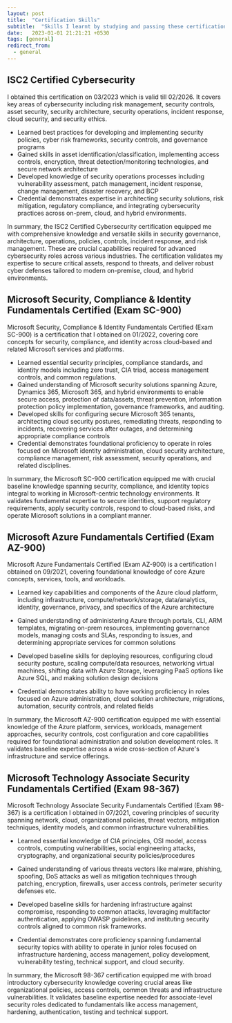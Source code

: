 ```yaml
---
layout: post
title:  "Certification Skills"
subtitle:  "Skills I learnt by studying and passing these certification exams"
date:   2023-01-01 21:21:21 +0530
tags: [general]
redirect_from:
  - general
---
```

  


## ISC2 Certified Cybersecurity 

I obtained this certification on 03/2023 which is valid till 02/2026. It covers key areas of cybersecurity including risk management, security controls, asset security, security architecture, security operations, incident response, cloud security, and security ethics.

* Learned best practices for developing and implementing security policies, cyber risk frameworks, security controls, and governance programs
* Gained skills in asset identification/classification, implementing access controls, encryption, threat detection/monitoring technologies, and secure network architecture
* Developed knowledge of security operations processes including vulnerability assessment, patch management, incident response, change management, disaster recovery, and BCP
* Credential demonstrates expertise in architecting security solutions, risk mitigation, regulatory compliance, and integrating cybersecurity practices across on-prem, cloud, and hybrid environments.

In summary, the ISC2 Certified Cybersecurity certification equipped me with comprehensive knowledge and versatile skills in security governance, architecture, operations, policies, controls, incident response, and risk management. These are crucial capabilities required for advanced cybersecurity roles across various industries. The certification validates my expertise to secure critical assets, respond to threats, and deliver robust cyber defenses tailored to modern on-premise, cloud, and hybrid environments.








## Microsoft Security, Compliance & Identity Fundamentals Certified (Exam SC-900)

Microsoft Security, Compliance & Identity Fundamentals Certified (Exam SC-900) is a certification that I obtained on 01/2022, covering core concepts for security, compliance, and identity across cloud-based and related Microsoft services and platforms.

* Learned essential security principles, compliance standards, and identity models including zero trust, CIA triad, access management controls, and common regulations.
* Gained understanding of Microsoft security solutions spanning Azure, Dynamics 365, Microsoft 365, and hybrid environments to enable secure access, protection of data/assets, threat prevention, information protection policy implementation, governance frameworks, and auditing.
* Developed skills for configuring secure Microsoft 365 tenants, architecting cloud security postures, remediating threats, responding to incidents, recovering services after outages, and determining appropriate compliance controls
* Credential demonstrates foundational proficiency to operate in roles focused on Microsoft identity administration, cloud security architecture, compliance management, risk assessment, security operations, and related disciplines.

In summary, the Microsoft SC-900 certification equipped me with crucial baseline knowledge spanning security, compliance, and identity topics integral to working in Microsoft-centric technology environments. It validates fundamental expertise to secure identities, support regulatory requirements, apply security controls, respond to cloud-based risks, and operate Microsoft solutions in a compliant manner.




## Microsoft Azure Fundamentals Certified (Exam AZ-900)

Microsoft Azure Fundamentals Certified (Exam AZ-900) is a certification I obtained on 09/2021, covering foundational knowledge of core Azure concepts, services, tools, and workloads.

* Learned key capabilities and components of the Azure cloud platform, including infrastructure, compute/network/storage, data/analytics, identity, governance, privacy, and specifics of the Azure architecture

* Gained understanding of administering Azure through portals, CLI, ARM templates, migrating on-prem resources, implementing governance models, managing costs and SLAs, responding to issues, and determining appropriate services for common solutions

* Developed baseline skills for deploying resources, configuring cloud security posture, scaling compute/data resources, networking virtual machines, shifting data with Azure Storage, leveraging PaaS options like Azure SQL, and making solution design decisions

* Credential demonstrates ability to have working proficiency in roles focused on Azure administration, cloud solution architecture, migrations, automation, security controls, and related fields

In summary, the Microsoft AZ-900 certification equipped me with essential knowledge of the Azure platform, services, workloads, management approaches, security controls, cost configuration and core capabilities required for foundational administration and solution development roles. It validates baseline expertise across a wide cross-section of Azure's infrastructure and service offerings.


## Microsoft Technology Associate Security Fundamentals Certified (Exam 98-367)

Microsoft Technology Associate Security Fundamentals Certified (Exam 98-367) is a certification I obtained in 07/2021, covering principles of security spanning network, cloud, organizational policies, threat vectors, mitigation techniques, identity models, and common infrastructure vulnerabilities.

* Learned essential knowledge of CIA principles, OSI model, access controls, computing vulnerabilities, social engineering attacks, cryptography, and organizational security policies/procedures

* Gained understanding of various threats vectors like malware, phishing, spoofing, DoS attacks as well as mitigation techniques through patching, encryption, firewalls, user access controls, perimeter security defenses etc.

* Developed baseline skills for hardening infrastructure against compromise, responding to common attacks, leveraging multifactor authentication, applying OWASP guidelines, and instituting security controls aligned to common risk frameworks.

* Credential demonstrates core proficiency spanning fundamental security topics with ability to operate in junior roles focused on infrastructure hardening, access management, policy development, vulnerability testing, technical support, and cloud security.

In summary, the Microsoft 98-367 certification equipped me with broad introductory cybersecurity knowledge covering crucial areas like organizational policies, access controls, common threats and infrastructure vulnerabilities. It validates baseline expertise needed for associate-level security roles dedicated to fundamentals like access management, hardening, authentication, testing and technical support.



